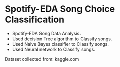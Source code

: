 # Spotify-EDA Song Choice Classification 

- Spotify-EDA Song Data Analysis.<br>
- Used decision Tree algorithm to Classify songs.<br>
- Used Naive Bayes classifier to Classify songs.<br>
- Used Neural network to Classify songs.<br>

Dataset collected from: kaggle.com
